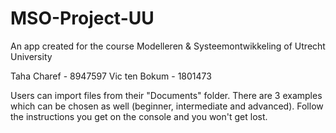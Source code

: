 # MSO-Project-UU
An app created for the course Modelleren &amp; Systeemontwikkeling of Utrecht University

Taha Charef - 8947597
Vic ten Bokum - 1801473

Users can import files from their "Documents" folder. There are 3 examples which can be chosen as well (beginner, intermediate and advanced). Follow the instructions you get on the console and you won't get lost.
